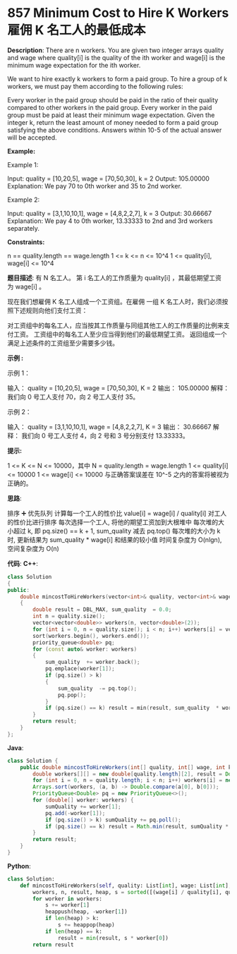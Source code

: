 # 857 Minimum Cost to Hire K Workers 雇佣 K 名工人的最低成本

__Description__:
There are n workers. You are given two integer arrays quality and wage where quality[i] is the quality of the ith worker and wage[i] is the minimum wage expectation for the ith worker.

We want to hire exactly k workers to form a paid group. To hire a group of k workers, we must pay them according to the following rules:

Every worker in the paid group should be paid in the ratio of their quality compared to other workers in the paid group.
Every worker in the paid group must be paid at least their minimum wage expectation.
Given the integer k, return the least amount of money needed to form a paid group satisfying the above conditions. Answers within 10-5 of the actual answer will be accepted.

__Example:__

Example 1:

Input: quality = [10,20,5], wage = [70,50,30], k = 2
Output: 105.00000
Explanation: We pay 70 to 0th worker and 35 to 2nd worker.

Example 2:

Input: quality = [3,1,10,10,1], wage = [4,8,2,2,7], k = 3
Output: 30.66667
Explanation: We pay 4 to 0th worker, 13.33333 to 2nd and 3rd workers separately.

__Constraints:__

n == quality.length == wage.length
1 <= k <= n <= 10^4
1 <= quality[i], wage[i] <= 10^4

__题目描述__:
有 N 名工人。 第 i 名工人的工作质量为 quality[i] ，其最低期望工资为 wage[i] 。

现在我们想雇佣 K 名工人组成一个工资组。在雇佣 一组 K 名工人时，我们必须按照下述规则向他们支付工资：

对工资组中的每名工人，应当按其工作质量与同组其他工人的工作质量的比例来支付工资。
工资组中的每名工人至少应当得到他们的最低期望工资。
返回组成一个满足上述条件的工资组至少需要多少钱。

__示例 :__

示例 1：

输入： quality = [10,20,5], wage = [70,50,30], K = 2
输出： 105.00000
解释： 我们向 0 号工人支付 70，向 2 号工人支付 35。

示例 2：

输入： quality = [3,1,10,10,1], wage = [4,8,2,2,7], K = 3
输出： 30.66667
解释： 我们向 0 号工人支付 4，向 2 号和 3 号分别支付 13.33333。

__提示:__

1 <= K <= N <= 10000，其中 N = quality.length = wage.length
1 <= quality[i] <= 10000
1 <= wage[i] <= 10000
与正确答案误差在 10^-5 之内的答案将被视为正确的。

__思路__:

排序 ➕ 优先队列
计算每一个工人的性价比 value[i] = wage[i] / quality[i]
对工人的性价比进行排序
每次选择一个工人, 将他的期望工资加到大根堆中
每次堆的大小超过 k, 即 pq.size() == k + 1, sum_quality 减去 pq.top()
每次堆的大小为 k 时, 更新结果为 sum_quality * wage[i] 和结果的较小值
时间复杂度为 O(nlgn), 空间复杂度为 O(n)

__代码__:
__C++__:

```C++
class Solution 
{
public:
    double mincostToHireWorkers(vector<int>& quality, vector<int>& wage, int k) 
    {
        double result = DBL_MAX, sum_quality  = 0.0;
        int n = quality.size();
        vector<vector<double>> workers(n, vector<double>(2));
        for (int i = 0, n = quality.size(); i < n; i++) workers[i] = vector<double>{ (double)(wage[i]) / quality[i], (double)quality[i] };
        sort(workers.begin(), workers.end());
        priority_queue<double> pq;
        for (const auto& worker: workers) 
        {
            sum_quality  += worker.back();
            pq.emplace(worker[1]);
            if (pq.size() > k) 
            {
                sum_quality  -= pq.top();
                pq.pop();
            }
            if (pq.size() == k) result = min(result, sum_quality  * worker.front());
        }
        return result;
    }
};
```

__Java__:

```Java
class Solution {
    public double mincostToHireWorkers(int[] quality, int[] wage, int k) {
        double workers[][] = new double[quality.length][2], result = Double.MAX_VALUE, sumQuality = 0.0;
        for (int i = 0, n = quality.length; i < n; i++) workers[i] = new double[]{ (double)(wage[i]) / quality[i], (double)quality[i] };
        Arrays.sort(workers, (a, b) -> Double.compare(a[0], b[0]));
        PriorityQueue<Double> pq = new PriorityQueue<>();
        for (double[] worker: workers) {
            sumQuality += worker[1];
            pq.add(-worker[1]);
            if (pq.size() > k) sumQuality += pq.poll();
            if (pq.size() == k) result = Math.min(result, sumQuality * worker[0]);
        }
        return result;
    }
}
```

__Python__:

```Python
class Solution:
    def mincostToHireWorkers(self, quality: List[int], wage: List[int], k: int) -> float:
        workers, n, result, heap, s = sorted([(wage[i] / quality[i], quality[i]) for i in range(len(wage))]), len(wage), float('inf'), [], 0.0
        for worker in workers:
            s += worker[1]
            heappush(heap, -worker[1])
            if len(heap) > k:
                s += heappop(heap)
            if len(heap) == k:
                result = min(result, s * worker[0])
        return result
```
